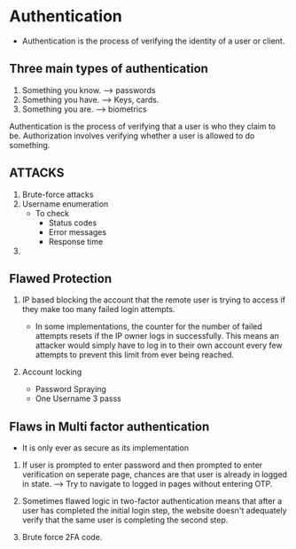 # Authentication

- Authentication is the process of verifying the identity of a user or client.

## Three main types of authentication

1. Something you know. --> passwords
2. Something you have. --> Keys, cards.
3. Something you are. --> biometrics

Authentication is the process of verifying that a user is who they claim to be. Authorization involves verifying whether a user is allowed to do something.

## ATTACKS

1. Brute-force attacks
2. Username enumeration
    - To check
        - Status codes
        - Error messages
        - Response time
3.

## Flawed Protection

1. IP based blocking the account that the remote user is trying to access if they make too many failed login attempts.
    - In some implementations, the counter for the number of failed attempts resets if the IP owner logs in successfully. This means an attacker would simply have to log in to their own account every few attempts to prevent this limit from ever being reached.

2. Account locking
    - Password Spraying
    - One Username 3 passs

## Flaws in Multi factor authentication

- It is only ever as secure as its implementation

1. If user is prompted to enter password and then prompted to enter verification on seperate page, chances are that user is already in logged in state. --> Try to navigate to logged in pages without entering OTP.

2. Sometimes flawed logic in two-factor authentication means that after a user has completed the initial login step, the website doesn't adequately verify that the same user is completing the second step.

3. Brute force 2FA code.